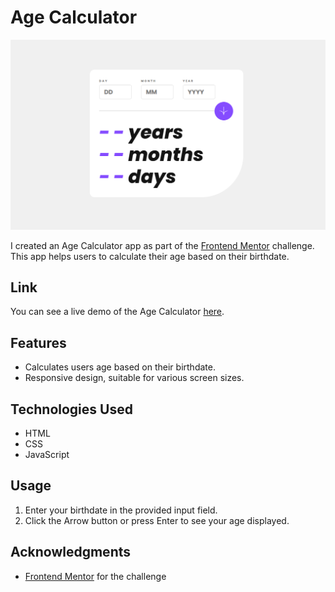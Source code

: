 # Age Calculator 

![Age Calculator Screenshot](screenshots/screenshot.png)

I created an Age Calculator app as part of the [Frontend Mentor](https://www.frontendmentor.io/challenges/age-calculator-app-dF9DFFpj-Q) challenge. This app helps users to calculate their age based on their birthdate.

## Link

You can see a live demo of the Age Calculator [here](https://lawrpunk.github.io/age-calculator/).

## Features

- Calculates users age based on their birthdate.
- Responsive design, suitable for various screen sizes.

## Technologies Used

- HTML
- CSS
- JavaScript

## Usage

1. Enter your birthdate in the provided input field.
2. Click the Arrow button or press Enter to see your age displayed.

## Acknowledgments

- [Frontend Mentor](https://www.frontendmentor.io/) for the challenge



